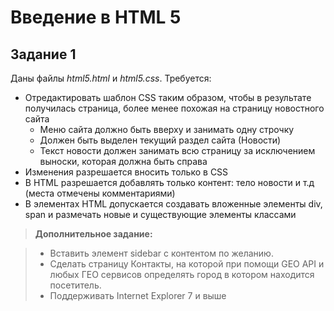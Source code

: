 ﻿Введение в HTML 5
===================
Задание 1
---------
Даны файлы *html5.html* и *html5.css*. Требуется:

 - Отредактировать шаблон CSS таким образом, чтобы в результате получилась страница, более менее похожая на страницу новостного сайта
	 - Меню сайта должно быть вверху и занимать одну строчку
	 - Должен быть выделен текущий раздел сайта (Новости)
	 - Текст новости должен занимать всю страницу за исключением выноски, которая должна быть справа
 - Изменения разрешается вносить только в CSS
 - В HTML разрешается добавлять только контент: тело новости и т.д (места отмечены комментариями)
 - В элементах HTML допускается создавать вложенные элементы div, span и размечать новые и существующие элементы классами

> **Дополнительное задание:**

> - Вставить элемент sidebar с контентом по желанию.
> - Сделать страницу Контакты, на которой при помощи GEO API и любых ГЕО сервисов определять город в котором находится посетитель.
> - Поддерживать Internet Explorer 7 и выше
